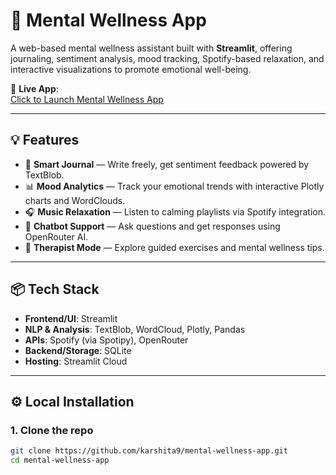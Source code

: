 # 🧠 Mental Wellness App

A web-based mental wellness assistant built with **Streamlit**, offering journaling, sentiment analysis, mood tracking, Spotify-based relaxation, and interactive visualizations to promote emotional well-being.

🚀 **Live App**:  
[Click to Launch Mental Wellness App](https://karshita9-mental-wellness-app-app-wemb9z.streamlit.app/)

---

## 💡 Features

- 📝 **Smart Journal** — Write freely, get sentiment feedback powered by TextBlob.
- 📊 **Mood Analytics** — Track your emotional trends with interactive Plotly charts and WordClouds.
- 🎧 **Music Relaxation** — Listen to calming playlists via Spotify integration.
- 🤖 **Chatbot Support** — Ask questions and get responses using OpenRouter AI.
- 🧘 **Therapist Mode** — Explore guided exercises and mental wellness tips.

---

## 📦 Tech Stack

- **Frontend/UI**: Streamlit
- **NLP & Analysis**: TextBlob, WordCloud, Plotly, Pandas
- **APIs**: Spotify (via Spotipy), OpenRouter
- **Backend/Storage**: SQLite
- **Hosting**: Streamlit Cloud

---

## ⚙️ Local Installation

### 1. Clone the repo

```bash
git clone https://github.com/karshita9/mental-wellness-app.git
cd mental-wellness-app
